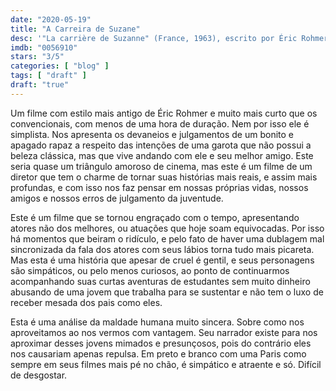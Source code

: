 ```yaml
---
date: "2020-05-19"
title: "A Carreira de Suzane"
desc: '"La carrière de Suzanne" (France, 1963), escrito por Éric Rohmer, dirigido por Éric Rohmer, com Catherine Sée, Philippe Beuzen e Christian Charrière.'
imdb: "0056910"
stars: "3/5"
categories: [ "blog" ]
tags: [ "draft" ]
draft: "true"
---
```

Um filme com estilo mais antigo de Éric Rohmer e muito mais curto que os convencionais, com menos de uma hora de duração. Nem por isso ele é simplista. Nos apresenta os devaneios e julgamentos de um bonito e apagado rapaz a respeito das intenções de uma garota que não possui a beleza clássica, mas que vive andando com ele e seu melhor amigo. Este seria quase um triângulo amoroso de cinema, mas este é um filme de um diretor que tem o charme de tornar suas histórias mais reais, e assim mais profundas, e com isso nos faz pensar em nossas próprias vidas, nossos amigos e nossos erros de julgamento da juventude.

Este é um filme que se tornou engraçado com o tempo, apresentando atores não dos melhores, ou atuações que hoje soam equivocadas. Por isso há momentos que beiram o ridículo, e pelo fato de haver uma dublagem mal sincronizada da fala dos atores com seus lábios torna tudo mais picareta. Mas esta é uma história que apesar de cruel é gentil, e seus personagens são simpáticos, ou pelo menos curiosos, ao ponto de continuarmos acompanhando suas curtas aventuras de estudantes sem muito dinheiro abusando de uma jovem que trabalha para se sustentar e não tem o luxo de receber mesada dos pais como eles.

Esta é uma análise da maldade humana muito sincera. Sobre como nos aproveitamos ao nos vermos com vantagem. Seu narrador existe para nos aproximar desses jovens mimados e presunçosos, pois do contrário eles nos causariam apenas repulsa. Em preto e branco com uma Paris como sempre em seus filmes mais pé no chão, é simpático e atraente e só. Difícil de desgostar.
